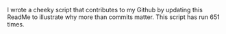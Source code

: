 I wrote a cheeky script that contributes to my Github by updating this ReadMe to illustrate why more than commits matter. This script has run 651 times.